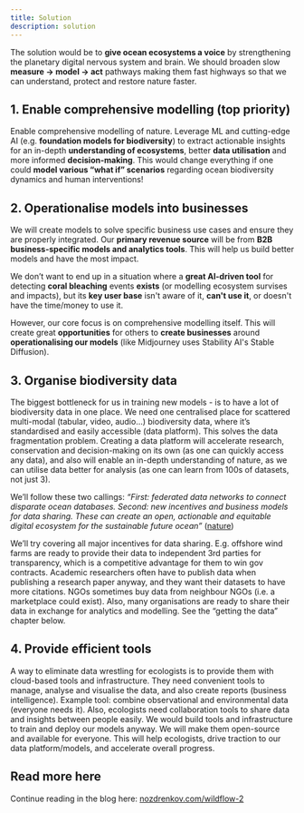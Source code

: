 ```yaml
---
title: Solution
description: solution
---
```


The solution would be to **give ocean ecosystems a voice** by strengthening the planetary digital nervous system and brain. We should broaden slow **measure -> model -> act** pathways making them fast highways so that we can understand, protect and restore nature faster.

## 1\. Enable comprehensive modelling (top priority)

Enable comprehensive modelling of nature. Leverage ML and cutting-edge AI (e.g. **foundation models for biodiversity**) to extract actionable insights for an in-depth **understanding of ecosystems**, better **data utilisation** and more informed **decision-making**. This would change everything if one could **model various “what if” scenarios** regarding ocean biodiversity dynamics and human interventions!

## 2\. Operationalise models into businesses

We will create models to solve specific business use cases and ensure they are properly integrated. Our **primary revenue source** will be from **B2B business-specific models and analytics tools**. This will help us build better models and have the most impact.

We don’t want to end up in a situation where a **great AI-driven tool** for detecting **coral bleaching** events **exists** (or modelling ecosystem survises and impacts), but its **key user base** isn't aware of it, **can't use it**, or doesn't have the time/money to use it.

However, our core focus is on comprehensive modelling itself. This will create great **opportunities** for others to **create businesses** around **operationalising our models** (like Midjourney uses Stability AI's Stable Diffusion).

## 3\. Organise biodiversity data

The biggest bottleneck for us in training new models - is to have a lot of biodiversity data in one place. We need one centralised place for scattered multi-modal (tabular, video, audio…) biodiversity data, where it’s standardised and easily accessible (data platform). This solves the data fragmentation problem. Creating a data platform will accelerate research, conservation and decision-making on its own (as one can quickly access any data), and also will enable an in-depth understanding of nature, as we can utilise data better for analysis (as one can learn from 100s of datasets, not just 3).

We’ll follow these two callings: _“First: federated data networks to connect disparate ocean databases. Second: new incentives and business models for data sharing. These can create an open, actionable and equitable digital ecosystem for the sustainable future ocean”_ ([nature](https://www.nature.com/articles/d41586-020-01668-z))

We’ll try covering all major incentives for data sharing. E.g. offshore wind farms are ready to provide their data to independent 3rd parties for transparency, which is a competitive advantage for them to win gov contracts. Academic researchers often have to publish data when publishing a research paper anyway, and they want their datasets to have more citations. NGOs sometimes buy data from neighbour NGOs (i.e. a marketplace could exist). Also, many organisations are ready to share their data in exchange for analytics and modelling. See the “getting the data” chapter below.

## 4\. Provide efficient tools

A way to eliminate data wrestling for ecologists is to provide them with cloud-based tools and infrastructure. They need convenient tools to manage, analyse and visualise the data, and also create reports (business intelligence). Example tool: combine observational and environmental data (everyone needs it). Also, ecologists need collaboration tools to share data and insights between people easily. We would build tools and infrastructure to train and deploy our models anyway. We will make them open-source and available for everyone. This will help ecologists, drive traction to our data platform/models, and accelerate overall progress.

## Read more here

Continue reading in the blog here: [nozdrenkov.com/wildflow-2](https://nozdrenkov.com/wildflow-2)
